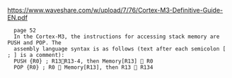 https://www.waveshare.com/w/upload/7/76/Cortex-M3-Definitive-Guide-EN.pdf

      page 52
      In the Cortex-M3, the instructions for accessing stack memory are PUSH and POP. The
      assembly language syntax is as follows (text after each semicolon [ ; ] is a comment):
      PUSH {R0} ; R13R13-4, then Memory[R13]  R0
      POP {R0} ; R0  Memory[R13], then R13  R134
